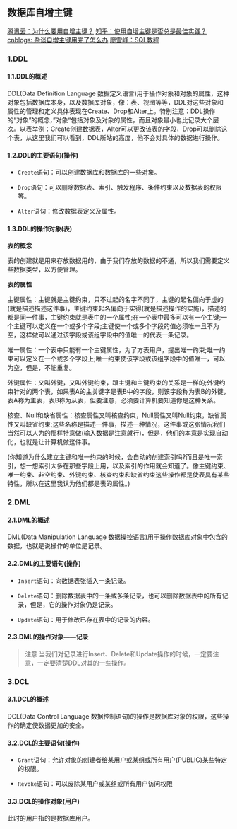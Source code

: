 ## 数据库自增主键

[腾讯云：为什么要用自增主键？](https://cloud.tencent.com/developer/article/1462758)
[知乎：使用自增主键是否总是最佳实践？](https://www.zhihu.com/question/27603761)
[cnblogs: 杂谈自增主键用完了怎么办](https://www.cnblogs.com/rjzheng/p/10669043.html)
[廖雪峰：SQL教程](https://www.liaoxuefeng.com/wiki/1177760294764384/1218728391867808)


### 1.DDL

#### 1.1.DDL的概述

DDL(Data Definition Language 数据定义语言)用于操作对象和对象的属性，这种对象包括数据库本身，以及数据库对象，像：表、视图等等，DDL对这些对象和属性的管理和定义具体表现在Create、Drop和Alter上。特别注意：DDL操作的“对象”的概念，”对象“包括对象及对象的属性，而且对象最小也比记录大个层次。以表举例：Create创建数据表，Alter可以更改该表的字段，Drop可以删除这个表，从这里我们可以看到，DDL所站的高度，他不会对具体的数据进行操作。

#### 1.2.DDL的主要语句(操作)

* `Create`语句：可以创建数据库和数据库的一些对象。

* `Drop`语句：可以删除数据表、索引、触发程序、条件约束以及数据表的权限等。

* `Alter`语句：修改数据表定义及属性。

#### 1.3.DDL的操作对象(表)

**表的概念**

表的创建就是用来存放数据用的，由于我们存放的数据的不通，所以我们需要定义些数据类型，以方便管理。

**表的属性**

主键属性：主键就是主键约束，只不过起的名字不同了，主键的起名偏向于虚的(就是描述描述这件事)，主键约束起名偏向于实得(就是描述操作的实施)，描述的都是同一件事，主键约束就是表中的一个属性;在一个表中最多可以有一个主键;一个主键可以定义在一个或多个字段;主键使一个或多个字段的值必须唯一且不为空，这样做可以通过该字段或该组字段中的值唯一的代表一条记录。

唯一属性：一个表中只能有一个主键属性，为了方表用户，提出唯一约束;唯一约束可以定义在一个或多个字段上;唯一约束使该字段或该组字段中的值唯一，可以为空，但是，不能重复。

外键属性：又叫外键，又叫外键约束，跟主键和主键约束的关系是一样的;外键约束针对的两个表，如果表A的主关键字是表B中的字段，则该字段称为表B的外键，表A称为主表，表B称为从表，但要注意，必须要计算机要知道你是这种关系。

核查、Null和缺省属性：核查属性又叫核查约束，Null属性又叫Null约束，缺省属性又叫缺省约束;这些名称是描述一件事，描述一种情况，这件事或这张情况我们当然可以人为的那样特意做(输入数据是注意就行)，但是，他们的本意是实现自动化，也就是让计算机做这件事。

(你知道为什么建立主键和唯一约束的时候，会自动的创建索引吗?而且是唯一索引，想一想索引大多在那些字段上用，以及索引的作用就会知道了。像主键约束、唯一约束、非空约束、外键约束、核查约束和缺省约束这些操作都是使表具有某些特性，所以在这里我认为他们都是表的属性。)

### 2.DML

#### 2.1.DML的概述

DML(Data Manipulation Language 数据操控语言)用于操作数据库对象中包含的数据，也就是说操作的单位是记录。

#### 2.2.DML的主要语句(操作)

* `Insert`语句：向数据表张插入一条记录。

* `Delete`语句：删除数据表中的一条或多条记录，也可以删除数据表中的所有记录，但是，它的操作对象仍是记录。

* `Update`语句：用于修改已存在表中的记录的内容。

#### 2.3.DML的操作对象——记录

>注意
当我们对记录进行Insert、Delete和Update操作的时候，一定要注意，一定要清楚DDL对其的一些操作。

### 3.DCL

#### 3.1.DCL的概述

DCL(Data Control Language 数据控制语句)的操作是数据库对象的权限，这些操作的确定使数据更加的安全。

#### 3.2.DCL的主要语句(操作)

* `Grant`语句：允许对象的创建者给某用户或某组或所有用户(PUBLIC)某些特定的权限。

* `Revoke`语句：可以废除某用户或某组或所有用户访问权限

#### 3.3.DCL的操作对象(用户)

此时的用户指的是数据库用户。